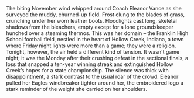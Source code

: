 The biting November wind whipped around Coach Eleanor Vance as she surveyed the muddy, churned-up field. Frost clung to the blades of grass, crunching under her worn leather boots.  Floodlights cast long, skeletal shadows from the bleachers, empty except for a lone groundskeeper hunched over a steaming thermos.  This was her domain – the Franklin High School football field, nestled in the heart of Hollow Creek, Indiana, a town where Friday night lights were more than a game; they were a religion.  Tonight, however, the air held a different kind of tension.  It wasn't game night; it was the Monday after their crushing defeat in the sectional finals, a loss that snapped a ten-year winning streak and extinguished Hollow Creek’s hopes for a state championship. The silence was thick with disappointment, a stark contrast to the usual roar of the crowd.  Eleanor pulled her Eagles windbreaker tighter around her, the embroidered logo a stark reminder of the weight she carried on her shoulders.

